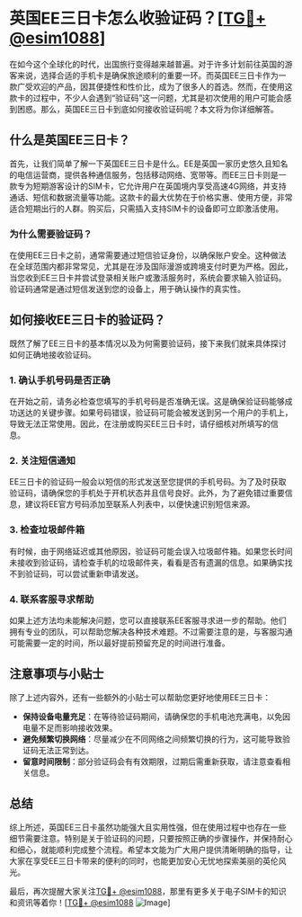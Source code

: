 # 英国EE三日卡怎么收验证码？[[TG💪+ @esim1088](https://t.me/s/esim1088)]

在如今这个全球化的时代，出国旅行变得越来越普遍。对于许多计划前往英国的游客来说，选择合适的手机卡是确保旅途顺利的重要一环。而英国EE三日卡作为一款广受欢迎的产品，因其便捷性和性价比，成为了很多人的首选。然而，在使用这款卡的过程中，不少人会遇到“验证码”这一问题，尤其是初次使用的用户可能会感到困惑。那么，英国EE三日卡到底如何接收验证码呢？本文将为你详细解答。

## 什么是英国EE三日卡？

首先，让我们简单了解一下英国EE三日卡是什么。EE是英国一家历史悠久且知名的电信运营商，提供各种通信服务，包括移动网络、宽带等。而EE三日卡则是一款专为短期游客设计的SIM卡，它允许用户在英国境内享受高速4G网络，并支持通话、短信和数据流量等功能。这款卡的最大优势在于价格实惠、使用方便，非常适合短期出行的人群。购买后，只需插入支持SIM卡的设备即可立即激活使用。

### 为什么需要验证码？

在使用EE三日卡之前，通常需要通过短信验证身份，以确保账户安全。这种做法在全球范围内都非常常见，尤其是在涉及国际漫游或跨境支付时更为严格。因此，当您收到EE三日卡并尝试登录相关账户或激活服务时，系统会要求输入验证码。验证码通常是通过短信发送到您的设备上，用于确认操作的真实性。

## 如何接收EE三日卡的验证码？

既然了解了EE三日卡的基本情况以及为何需要验证码，接下来我们就来具体探讨如何正确地接收验证码。

### 1. 确认手机号码是否正确

在开始之前，请务必检查您填写的手机号码是否准确无误。这是确保验证码能够成功送达的关键步骤。如果号码错误，验证码可能会被发送到另一个用户的手机上，导致无法正常使用。因此，在注册或购买EE三日卡时，请仔细核对所填写的信息。

### 2. 关注短信通知

EE三日卡的验证码一般会以短信的形式发送至您提供的手机号码。为了及时获取验证码，请确保您的手机处于开机状态并且信号良好。此外，为了避免错过重要信息，建议将EE官方号码添加至联系人列表中，以便快速识别短信来源。

### 3. 检查垃圾邮件箱

有时候，由于网络延迟或其他原因，验证码可能会误入垃圾邮件箱。如果您长时间未接收到验证码，请检查手机的垃圾邮件夹，看看是否有遗漏的信息。如果确实找不到验证码，可以尝试重新申请发送。

### 4. 联系客服寻求帮助

如果上述方法均未能解决问题，您可以直接联系EE客服寻求进一步的帮助。他们拥有专业的团队，可以帮助您解决各种技术难题。不过需要注意的是，与客服沟通可能需要一定的时间，所以最好提前预留充足的时间进行准备。

## 注意事项与小贴士

除了上述内容外，还有一些额外的小贴士可以帮助您更好地使用EE三日卡：

- **保持设备电量充足**：在等待验证码期间，请确保您的手机电池充满电，以免因电量不足而影响接收效果。
- **避免频繁切换网络**：尽量减少在不同网络之间频繁切换的行为，这可能导致验证码无法正常到达。
- **留意时间限制**：部分验证码会有有效期限，过期后需重新获取，请注意查看相关信息。

## 总结

综上所述，英国EE三日卡虽然功能强大且实用性强，但在使用过程中也存在一些细节需要注意。特别是关于验证码的问题，只要按照正确的步骤操作，并保持耐心和细心，就能顺利完成整个流程。希望本文能为广大用户提供清晰明确的指导，让大家在享受EE三日卡带来的便利的同时，也能更加安心无忧地探索美丽的英伦风光。

最后，再次提醒大家关注[TG💪+ @esim1088](https://t.me/s/esim1088)，那里有更多关于电子SIM卡的知识和资讯等着你！[[TG💪+ @esim1088](https://t.me/s/esim1088) ![Image](https://i.postimg.cc/4NQfJmqS/Snipaste-2025-05-13-00-14-12.png)]